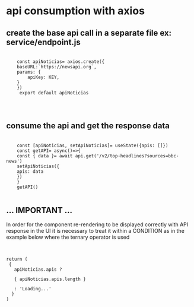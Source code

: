 # api consumption with axios



## create the base api call in a separate file ex: service/endpoint.js

 <pre>
   <code>
    const apiNoticias= axios.create({
    baseURL:`https://newsapi.org`,
    params: {
        apiKey: KEY,
    }
    })
     export default apiNoticias
   </code>
 </pre>

#

 
 ## consume the api and get the response data

<pre>
  <code>
    const [apiNoticias, setApiNoticias]= useState({apis: []})
    const getAPI= async()=>{
    const { data }= await api.get('/v2/top-headlines?sources=bbc-news')
    setApiNoticias({
    apis: data 
    })
    }
    getAPI()
  </code>
</pre>




##              ... IMPORTANT ...
In order for the component re-rendering to be displayed correctly with API response in the UI it is necessary to treat it within a CONDITION as in the example below where the ternary operator is used

<pre>
  <code>
  
return (
 {
   apiNoticias.apis ? 
<p>   { apiNoticias.apis.length }</p>   : 'Loading...'
  }
)
  </code>
</pre>


